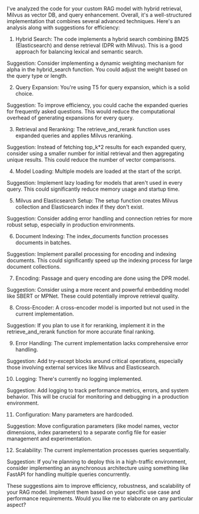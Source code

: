 I've analyzed the code for your custom RAG model with hybrid retrieval, Milvus as vector DB, and query enhancement. Overall, it's a well-structured implementation that combines several advanced techniques. Here's an analysis along with suggestions for efficiency:

1. Hybrid Search:
The code implements a hybrid search combining BM25 (Elasticsearch) and dense retrieval (DPR with Milvus). This is a good approach for balancing lexical and semantic search.

Suggestion: Consider implementing a dynamic weighting mechanism for alpha in the hybrid_search function. You could adjust the weight based on the query type or length.

2. Query Expansion:
You're using T5 for query expansion, which is a solid choice. 

Suggestion: To improve efficiency, you could cache the expanded queries for frequently asked questions. This would reduce the computational overhead of generating expansions for every query.

3. Retrieval and Reranking:
The retrieve_and_rerank function uses expanded queries and applies Milvus reranking.

Suggestion: Instead of fetching top_k*2 results for each expanded query, consider using a smaller number for initial retrieval and then aggregating unique results. This could reduce the number of vector comparisons.

4. Model Loading:
Multiple models are loaded at the start of the script.

Suggestion: Implement lazy loading for models that aren't used in every query. This could significantly reduce memory usage and startup time.

5. Milvus and Elasticsearch Setup:
The setup function creates Milvus collection and Elasticsearch index if they don't exist.

Suggestion: Consider adding error handling and connection retries for more robust setup, especially in production environments.

6. Document Indexing:
The index_documents function processes documents in batches.

Suggestion: Implement parallel processing for encoding and indexing documents. This could significantly speed up the indexing process for large document collections.

7. Encoding:
Passage and query encoding are done using the DPR model.

Suggestion: Consider using a more recent and powerful embedding model like SBERT or MPNet. These could potentially improve retrieval quality.

8. Cross-Encoder:
A cross-encoder model is imported but not used in the current implementation.

Suggestion: If you plan to use it for reranking, implement it in the retrieve_and_rerank function for more accurate final ranking.

9. Error Handling:
The current implementation lacks comprehensive error handling.

Suggestion: Add try-except blocks around critical operations, especially those involving external services like Milvus and Elasticsearch.

10. Logging:
There's currently no logging implemented.

Suggestion: Add logging to track performance metrics, errors, and system behavior. This will be crucial for monitoring and debugging in a production environment.

11. Configuration:
Many parameters are hardcoded.

Suggestion: Move configuration parameters (like model names, vector dimensions, index parameters) to a separate config file for easier management and experimentation.

12. Scalability:
The current implementation processes queries sequentially.

Suggestion: If you're planning to deploy this in a high-traffic environment, consider implementing an asynchronous architecture using something like FastAPI for handling multiple queries concurrently.

These suggestions aim to improve efficiency, robustness, and scalability of your RAG model. Implement them based on your specific use case and performance requirements. Would you like me to elaborate on any particular aspect?



